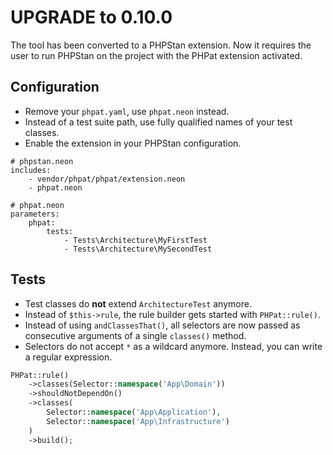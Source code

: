 UPGRADE to 0.10.0
=================

The tool has been converted to a PHPStan extension. Now it requires the user to
run PHPStan on the project with the PHPat extension activated.

Configuration
-------------

* Remove your `phpat.yaml`, use `phpat.neon` instead.
* Instead of a test suite path, use fully qualified names of your test classes. 
* Enable the extension in your PHPStan configuration.

```neon
# phpstan.neon
includes:
    - vendor/phpat/phpat/extension.neon
    - phpat.neon
```
```neon
# phpat.neon
parameters:
    phpat:
        tests:
            - Tests\Architecture\MyFirstTest
            - Tests\Architecture\MySecondTest
```

Tests
-----

* Test classes do **not** extend `ArchitectureTest` anymore.
* Instead of ```$this->rule```, the rule builder gets started with ```PHPat::rule()```.
* Instead of using ```andClassesThat()```, all selectors are now passed as consecutive arguments
of a single ```classes()``` method.
* Selectors do not accept `*` as a wildcard anymore. Instead, you can write a regular expression.
```php
PHPat::rule()
    ->classes(Selector::namespace('App\Domain'))
    ->shouldNotDependOn()
    ->classes(
        Selector::namespace('App\Application'),
        Selector::namespace('App\Infrastructure')
    )
    ->build();
```
